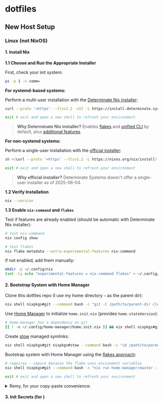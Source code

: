 # dotfiles

## New Host Setup

### Linux (not NixOS)

#### 1. Install Nix

**1.1 Choose and Run the Appropriate Installer**

First, check your init system:

```bash
ps -p 1 -o comm=
```

**For systemd-based systems:**

Perform a multi-user installation with the [Determinate Nix installer](https://zero-to-nix.com/start/install/):

```bash
curl --proto '=https' --tlsv1.2 -sSf -L https://install.determinate.systems/nix | sh -s -- install --determinate --no-confirm
```

```bash
exit # exit and open a new shell to refresh your environment
```

> **Why Determinate Nix installer?** Enables [flakes](https://zero-to-nix.com/concepts/flakes) and [unified CLI](https://zero-to-nix.com/concepts/nix/#unified-cli) by default, plus [additional features](https://github.com/DeterminateSystems/nix-installer/blob/main/README.md#features).

**For non-systemd systems:**

Perform a single-user installation with the [official installer](https://nixos.org/download/#nix-install-linux):

```bash
sh <(curl --proto '=https' --tlsv1.2 -L https://nixos.org/nix/install) --no-daemon
```

```bash
exit # exit and open a new shell to refresh your environment
```

> **Why official installer?** Determinate Systems doesn't offer a single-user installer as of 2025-06-04.

**1.2 Verify Installation**

```bash
nix --version
```

**1.3 Enable `nix-command` and `flakes`**

Test if features are already enabled (should be automatic with Determinate Nix installer):

```bash
# test nix-command
nix config show

# test flakes
nix flake metadata --extra-experimental-features nix-command
```

If not enabled, add them manually:

```bash
mkdir -p ~/.config/nix
(set -C; echo "experimental-features = nix-command flakes" > ~/.config/nix/nix.conf)
```

#### 2. Bootstrap System with Home Manager

Clone this dotfiles repo (I use my home directory `~` as the parent dir):

```bash
nix shell nixpkgs#git --command bash -c "git -C /path/to/parent-dir clone https://github.com/orthonormalremy/dotfiles.git"
```

Use [Home Manager](https://github.com/nix-community/home-manager) to initialize `home.init.nix` (provides `home.stateVersion`):

```bash
# home-manager has a dependancy on git
[[ ! -e ~/.config/home-manager/home.init.nix ]] && nix shell nixpkgs#git --command bash -c "nix run home-manager/master -- init --no-flake" && mv ~/.config/home-manager/home.nix ~/.config/home-manager/home.init.nix
```

Create [stow](https://www.gnu.org/software/stow/) managed symlinks:

```bash
nix shell nixpkgs#git nixpkgs#stow --command bash -c "cd /path/to/parent-dir/dotfiles && stow -R -t ~ ."
```

Bootstrap system with Home Manager using the [flakes approach](https://nix-community.github.io/home-manager/index.xhtml#sec-flakes-standalone):

```bash
# requires --impure because the flake uses envionment variables
nix shell nixpkgs#git --command bash -c "nix run home-manager/master -- switch --impure"
```

```bash
exit # exit and open a new shell to refresh your environment
```

<details>
<summary>Remy, for your copy-paste convenience:</summary>

```bash
(
    set -euo pipefail
    nix shell nixpkgs#git --command bash -c "git -C ~ clone https://github.com/orthonormalremy/dotfiles.git"
    [[ ! -e ~/.config/home-manager/home.init.nix ]] && nix shell nixpkgs#git --command bash -c "nix run home-manager/master -- init --no-flake" && mv ~/.config/home-manager/home.nix ~/.config/home-manager/home.init.nix
    nix shell nixpkgs#git nixpkgs#stow --command bash -c "cd ~/dotfiles && stow -R -t ~ ."
    nix shell nixpkgs#git --command bash -c "nix run home-manager/master -- switch --impure"
)
# exit
```

</details>

#### 3. Init Secrets (for )

```

```